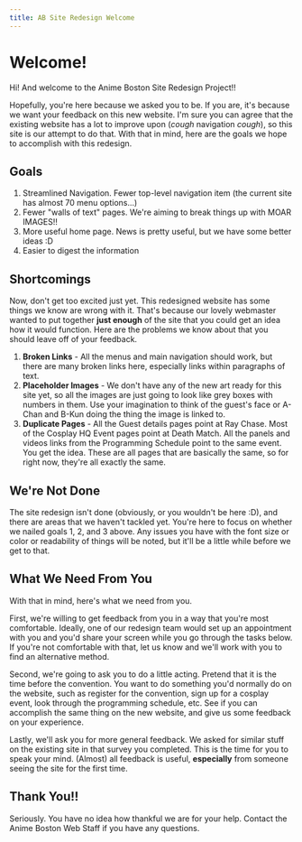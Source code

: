 ```yaml
---
title: AB Site Redesign Welcome
---
```

# Welcome!
Hi! And welcome to the Anime Boston Site Redesign Project!!

Hopefully, you're here because we asked you to be. If you are, it's because we want your feedback on this new website. I'm sure you can agree that the existing website has a lot to improve upon (*cough* navigation *cough*), so this site is our attempt to do that. With that in mind, here are the goals we hope to accomplish with this redesign.

## Goals
1. Streamlined Navigation. Fewer top-level navigation item (the current site has almost 70 menu options...)
2. Fewer "walls of text" pages. We're aiming to break things up with MOAR IMAGES!!
3. More useful home page. News is pretty useful, but we have some better ideas :D
4. Easier to digest the information

## Shortcomings
Now, don't get too excited just yet. This redesigned website has some things we know are wrong with it. That's because our lovely webmaster wanted to put together **just enough** of the site that you could get an idea how it would function. Here are the problems we know about that you should leave off of your feedback.
1. **Broken Links** - All the menus and main navigation should work, but there are many broken links here, especially links within paragraphs of text.
2. **Placeholder Images** - We don't have any of the new art ready for this site yet, so all the images are just going to look like grey boxes with numbers in them. Use your imagination to think of the guest's face or A-Chan and B-Kun doing the thing the image is linked to.
3. **Duplicate Pages** - All the Guest details pages point at Ray Chase. Most of the Cosplay HQ Event pages point at Death Match. All the panels and videos links from the Programming Schedule point to the same event. You get the idea. These are all pages that are basically the same, so for right now, they're all exactly the same.

## We're Not Done
The site redesign isn't done (obviously, or you wouldn't be here :D), and there are areas that we haven't tackled yet. You're here to focus on whether we nailed goals 1, 2, and 3 above. Any issues you have with the font size or color or readability of things will be noted, but it'll be a little while before we get to that.

## What We Need From You
With that in mind, here's what we need from you.

First, we're willing to get feedback from you in a way that you're most comfortable. Ideally, one of our redesign team would set up an appointment with you and you'd share your screen while you go through the tasks below. If you're not comfortable with that, let us know and we'll work with you to find an alternative method.

Second, we're going to ask you to do a little acting. Pretend that it is the time before the convention. You want to do something you'd normally do on the website, such as register for the convention, sign up for a cosplay event, look through the programming schedule, etc. See if you can accomplish the same thing on the new website, and give us some feedback on your experience.

Lastly, we'll ask you for more general feedback. We asked for similar stuff on the existing site in that survey you completed. This is the time for you to speak your mind. (Almost) all feedback is useful, **especially** from someone seeing the site for the first time.

## Thank You!!
Seriously. You have no idea how thankful we are for your help. Contact the Anime Boston Web Staff if you have any questions.
